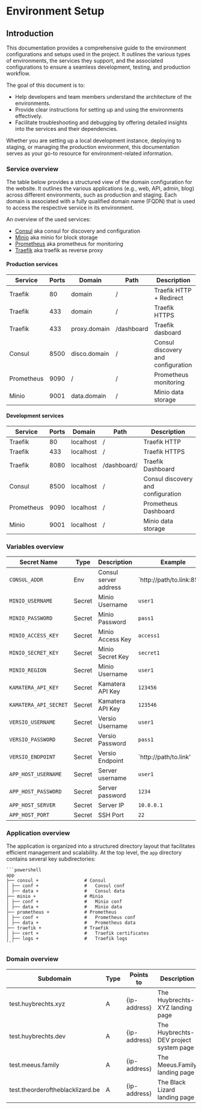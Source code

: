 # Environment Setup

## Introduction

This documentation provides a comprehensive guide to the environment configurations and setups used in the project. It outlines the various types of environments, the services they support, and the associated configurations to ensure a seamless development, testing, and production workflow.

The goal of this document is to:

- Help developers and team members understand the architecture of the environments.
- Provide clear instructions for setting up and using the environments effectively.
- Facilitate troubleshooting and debugging by offering detailed insights into the services and their dependencies.

Whether you are setting up a local development instance, deploying to staging, or managing the production environment, this documentation serves as your go-to resource for environment-related information.

### Service overview

The table below provides a structured view of the domain configuration for the website. It outlines the various applications (e.g., web, API, admin, blog) across different environments, such as production and staging. Each domain is associated with a fully qualified domain name (FQDN) that is used to access the respective service in its environment.

An overview of the used services:

- [Consul](./services/consul.md) aka consul for discovery and configuration
- [Minio](./services/minio.md) aka minio for block storage
- [Prometheus](./services/prometheus.md) aka prometheus for monitoring
- [Traefik](./services/traefik.md) aka traefik as reverse proxy

#### Production services

| Service    | Ports | Domain         | Path        | Description |
|------------|-------|----------------|-------------| ----------- |
| Traefik    |    80 | domain         | /           | Traefik HTTP + Redirect |
| Traefik    |   433 | domain         | /           | Traefik HTTPS |
| Traefik    |   433 | proxy.domain   | /dashboard  | Traefik dasboard |
| Consul     |  8500 | disco.domain   | /           | Consul discovery and configuration |
| Prometheus |  9090 | /              | /           | Prometheus monitoring |
| Minio      |  9001 | data.domain    | /           | Minio data storage | 

#### Development services

| Service    | Ports | Domain          | Path        | Description |
|------------|-------|-----------------|-------------|-------------|
| Traefik    |    80 | localhost       | /           | Traefik HTTP |
| Traefik    |   433 | localhost       | /           | Traefik HTTPS |
| Traefik    |  8080 | localhost       | /dashboard/ | Traefik Dashboard |
| Consul     |  8500 | localhost       | /           | Consul discovery and configuration
| Prometheus |  9090 | localhost       | /           | Prometheus Dashboard |
| Minio      |  9001 | localhost       | /           | Minio data storage |

### Variables overview

| Secret Name           | Type   | Description               | Example  |
|-----------------------|--------|---------------------------|----------|
| `CONSUL_ADDR`         | Env    | Consul server address     | `http://path/to.link:8500'  |
| `MINIO_USERNAME`      | Secret | Minio Username            | `user1`  |
| `MINIO_PASSWORD`      | Secret | Minio Password            | `pass1`  |
| `MINIO_ACCESS_KEY`    | Secret | Minio Access Key          | `access1` |
| `MINIO_SECRET_KEY`    | Secret | Minio Secret Key          | `secret1` |
| `MINIO_REGION`        | Secret | Minio Username            | `user1`  |
| `KAMATERA_API_KEY`    | Secret | Kamatera API Key          | `123456` |
| `KAMATERA_API_SECRET` | Secret | Kamatera API Key          | `123546` |
| `VERSIO_USERNAME`     | Secret | Versio Username           | `user1`  |
| `VERSIO_PASSWORD`     | Secret | Versio Password           | `pass1`  |
| `VERSIO_ENDPOINT`     | Secret | Versio Endpoint           | `http://path/to.link' |
| `APP_HOST_USERNAME`   | Secret | Server username           | `user1`  |
| `APP_HOST_PASSWORD`   | Secret | Server password           | `1234`   |
| `APP_HOST_SERVER`     | Secret | Server IP                 | `10.0.0.1` |
| `APP_HOST_PORT`       | Secret | SSH Port                  | `22`     |

### Application overview

The application is organized into a structured directory layout that facilitates efficient management and scalability. At the top level, the `app` directory contains several key subdirectories:

    ```powershell
    app
    ├── consul +                 # Consul
    │ ├── conf +                 #   Consul conf
    │ ├── data +                 #   Consul data
    ├── minio +                  # Minio
    │ ├── conf +                 #   Minio conf
    │ ├── data +                 #   Minio data
    ├── prometheus +             # Prometheus
    │ ├── conf +                 #   Prometheus conf
    │ ├── data +                 #   Prometheus data
    ├── traefik +                # Traefik
    │ ├── cert +                 #   Traefik certificates
    │ ├── logs +                 #   Traefik logs
    ```

### Domain overview

| Subdomain                         | Type | Points to        | Description |
|-----------------------------------|------|------------------|-------------|
| test.huybrechts.xyz               | A    | {ip-address}     | The Huybrechts-XYZ landing page |
| test.huybrechts.dev               | A    | {ip-address}     | The Huybrechts-DEV project system page |
| test.meeus.family                 | A    | {ip-address}     | The Meeus.Family landing page |
| test.theorderoftheblacklizard.be  | A    | {ip-address}     | The Black Lizard landing page |

